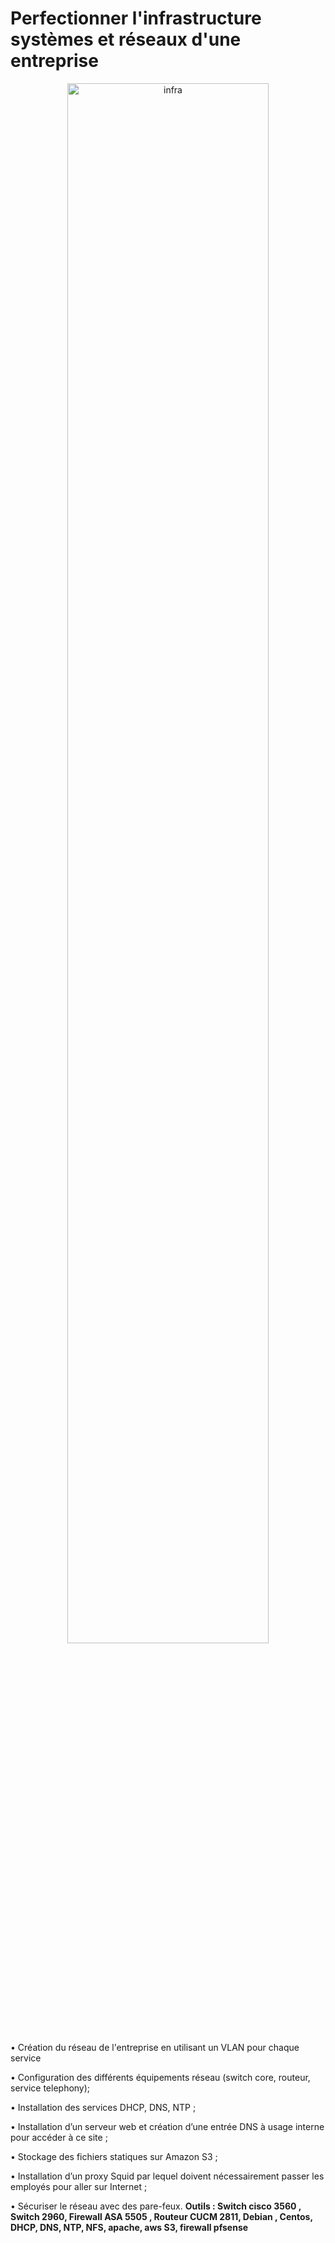 # Perfectionner l'infrastructure systèmes et réseaux d'une entreprise

<div align="center">
    <img src="images/infrastructure.png" alt="infra" width="80%" height="80%">
</div>

•	Création  du réseau de l'entreprise en utilisant un VLAN pour chaque service 

•	Configuration des différents équipements réseau (switch core, routeur, service telephony);

•	Installation des services DHCP, DNS, NTP ;

•	Installation d’un serveur web et création d’une entrée DNS à usage interne pour accéder à ce site ;

•	Stockage des fichiers statiques sur Amazon S3 ;

•	Installation d’un proxy Squid par lequel doivent nécessairement passer les employés pour aller sur Internet ;

•	Sécuriser le réseau avec des pare-feux.
**Outils : Switch cisco 3560 , Switch 2960,  Firewall ASA 5505 , Routeur CUCM 2811,  Debian , Centos, DHCP, DNS, NTP, NFS, apache, aws S3, firewall pfsense**
